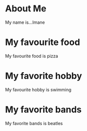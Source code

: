 # About Me
My name is...Imane 

# My favourite food 
My favourite food is pizza

# My favorite hobby
My favourite hobby is swimming

# My favorite bands
My favorite bands is beatles